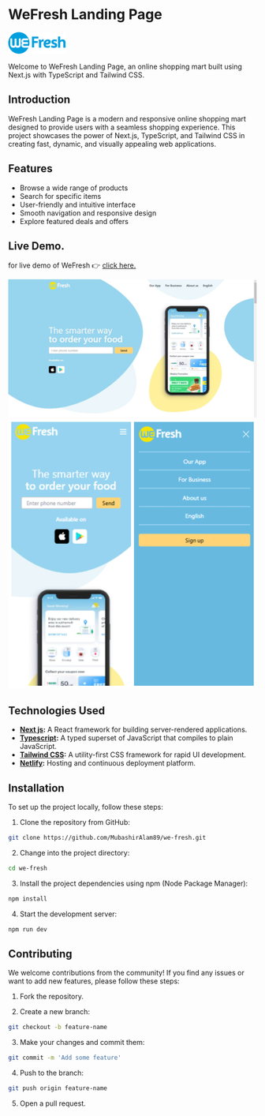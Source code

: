 # WeFresh Landing Page

![WeFresh Logo](./public/logo-2.png)

Welcome to WeFresh Landing Page, an online shopping mart built using Next.js with TypeScript and Tailwind CSS.

## Introduction

WeFresh Landing Page is a modern and responsive online shopping mart designed to provide users with a seamless shopping experience. This project showcases the power of Next.js, TypeScript, and Tailwind CSS in creating fast, dynamic, and visually appealing web applications.

## Features

- Browse a wide range of products
- Search for specific items
- User-friendly and intuitive interface
- Smooth navigation and responsive design
- Explore featured deals and offers

## Live Demo.

for live demo of WeFresh &#128073; <a href="https://we-fresh-project.netlify.app">click here.</a>

![WeFresh Landing Page Screenshot](./screenshot-1.jpg)
![WeFresh Landing Page Screenshot](./screenshot-2.jpg)

## Technologies Used

- **[Next js](https://nextjs.org/):** A React framework for building server-rendered applications.
- **[Typescript](https://www.typescriptlang.org/):** A typed superset of JavaScript that compiles to plain JavaScript.
- **[Tailwind CSS](https://tailwindcss.com/):** A utility-first CSS framework for rapid UI development.
- **[Netlify](https://netlify.com/):** Hosting and continuous deployment platform.

## Installation

To set up the project locally, follow these steps:

1. Clone the repository from GitHub:

```bash
git clone https://github.com/MubashirAlam89/we-fresh.git
```

2. Change into the project directory:

```bash
cd we-fresh
```

3. Install the project dependencies using npm (Node Package Manager):

```bash
npm install
```

4. Start the development server:

```bash
npm run dev
```

## Contributing

We welcome contributions from the community! If you find any issues or want to add new features, please follow these steps:

1. Fork the repository.

2. Create a new branch:

```bash
git checkout -b feature-name
```

3. Make your changes and commit them:

```bash
git commit -m 'Add some feature'
```

4. Push to the branch:

```bash
git push origin feature-name
```

5. Open a pull request.
